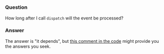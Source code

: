 
<!-- leave this H1 here. It stops mkdocs putting in a Title at the top.
     It needs to be at the top of the file otherwise it breaks the 
     table of contents on the right hand side. -->
#

### Question

How long after I call `dispatch` will the event be processed?

### Answer

The answer is "it depends", but [this comment in the code](https://github.com/day8/re-frame/blob/master/src/re_frame/router.cljc#L8-L60)
might provide you the answers you seek.  
